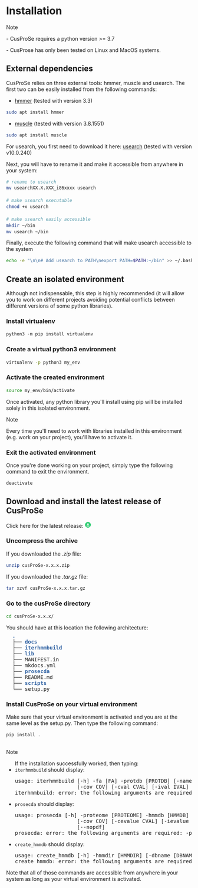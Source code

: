 # Installation

<div class="admonition note">
    <p class="first admonition-title">
        Note
    </p>
    <p class="last">
        - CusProSe requires a python version >= 3.7
    </p>
    <p class="last">
        - CusProse has only been tested on Linux and MacOS systems. 
    </p>
</div>

## External dependencies
CusProSe relies on three external tools: hmmer, muscle and usearch.
The first two can be easily installed from the following commands:

* [hmmer](http://hmmer.org/download.html) (tested with version 3.3)
``` bash
sudo apt install hmmer
```
* [muscle](https://www.drive5.com/muscle/downloads.htm) (tested with version 3.8.1551)
``` bash
sudo apt install muscle
```

For usearch, you first need to download it here:
[usearch](https://www.drive5.com/usearch/download.html) (tested with version v10.0.240)

Next, you will have to rename it and make it accessible from anywhere in your system:
``` bash
# rename to usearch
mv usearchXX.X.XXX_i86xxxx usearch

# make usearch executable
chmod +x usearch

# make usearch easily accessible
mkdir ~/bin
mv usearch ~/bin
```

Finally, execute the following command that will make usearch accessible to the system
``` bash
echo -e "\n\n# Add usearch to PATH\nexport PATH=$PATH:~/bin" >> ~/.bashrc
```

## Create an isolated environment
Although not indispensable, this step is highly recommended (it will allow you to work on different projects avoiding potential conflicts between different versions of some python libraries).
 
### Install virtualenv
``` python
python3 -m pip install virtualenv
```

### Create a virtual python3 environment
```bash
virtualenv -p python3 my_env
```

### Activate the created environment
```bash
source my_env/bin/activate
```

Once activated, any python library you'll install using pip will be installed solely in this isolated environment.

<div class="admonition note">
    <p class="first admonition-title">
        Note
    </p>
    <p class="last">
Every time you'll need to work with libraries installed in this environment (e.g. work on your project), you'll have
to activate it.
    </p>
</div>


### Exit the activated environment
Once you're done working on your project, simply type the following command to exit the environment.
```bash
deactivate
```




## Download and install the latest release of CusProSe
Click here for the latest release: 
[ ![](./icons/download-flat/16x16.png "Click to download the latest release")](https://github.com/nchenche/cusProSe/releases/latest/)

### Uncompress the archive
If you downloaded the *.zip* file:
```bash
unzip cusProSe-x.x.x.zip
```

If you downloaded the *.tar.gz* file:
```bash
tar xzvf cusProSe-x.x.x.tar.gz
```

### Go to the cusProSe directory
 
```bash
cd cusProSe-x.x.x/
```

You should have at this location the following architecture:
<pre style="margin-top: -8px"><font color="#3465A4"><b>  .</b></font>
  ├── <font color="#3465A4"><b>docs</b></font>
  ├── <font color="#3465A4"><b>iterhmmbuild</b></font>
  ├── <font color="#3465A4"><b>lib</b></font>
  ├── MANIFEST.in
  ├── mkdocs.yml
  ├── <font color="#3465A4"><b>prosecda</b></font>
  ├── README.md
  ├── <font color="#3465A4"><b>scripts</b></font>
  └── setup.py
</pre>

### Install CusProSe on your virtual environment
Make sure that your virtual environment is activated and you are at the same level as the setup.py. Then type the following command: 

```python
pip install .
```

<div class="admonition tip" style="margin-top: 30px;">
    <p class="first admonition-title">
        Note
    </p>  
    <ul>
    If the installation successfully worked, then typing:
  <li>
  <code>iterhmmbuild</code> should display:
    <pre class="parameters">usage: iterhmmbuild [-h] -fa [FA] -protdb [PROTDB] [-name [NAME]] [-out [OUT]] [-id ID]
                    [-cov COV] [-cval CVAL] [-ival IVAL] [-acc ACC]
iterhmmbuild: error: the following arguments are required: -fa, -protdb</pre>
  </li>

  <li>
    <code>prosecda</code> should display:
    <pre class="parameters">usage: prosecda [-h] -proteome [PROTEOME] -hmmdb [HMMDB] -rules [RULES] [-out [OUT]] 
                    [-cov COV] [-cevalue CVAL] [-ievalue IVAL] [-score SCORE] [-acc ACC]
                    [--nopdf]
prosecda: error: the following arguments are required: -proteome, -hmmdb, -rules</pre>
  </li>

  <li>
    <code>create_hmmdb</code> should display:
    <pre class="parameters">usage: create_hmmdb [-h] -hmmdir [HMMDIR] [-dbname [DBNAME]] [-outdir [OUTDIR]]
create_hmmdb: error: the following arguments are required: -hmmdir</pre>
  </li>
</ul>

  Note that all of those commands are accessible from anywhere in your system as long as your virtual environment is activated. 

</div>
